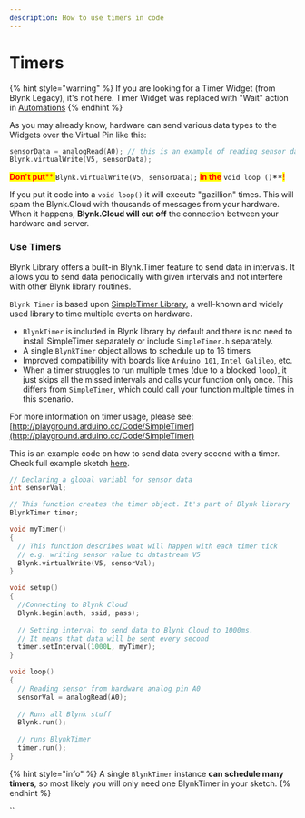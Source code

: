 ```yaml
---
description: How to use timers in code
---
```


# Timers

{% hint style="warning" %}
If you are looking for a Timer Widget (from Blynk Legacy), it's not here. Timer Widget was replaced with "Wait" action in [Automations](https://docs.blynk.io/en/concepts/automations#actions)
{% endhint %}

As you may already know, hardware can send various data types to the Widgets over the Virtual Pin like this:

```cpp
sensorData = analogRead(A0); // this is an example of reading sensor data
Blynk.virtualWrite(V5, sensorData);
```

<mark style="color:red;">**Don't put**</mark><mark style="color:red;">** **</mark><mark style="color:red;">**`Blynk.virtualWrite(V5, sensorData);`**</mark><mark style="color:red;">** **</mark><mark style="color:red;">**in the**</mark><mark style="color:red;">** **</mark><mark style="color:red;">**`void loop ()`**</mark><mark style="color:red;">!</mark>

If you put it code into a `void loop()` it will execute "gazillion" times. This will spam the Blynk.Cloud with thousands of messages from your hardware. When it happens, **Blynk.Cloud will cut off** the connection between your hardware and server.

### Use Timers

Blynk Library offers a built-in Blynk.Timer feature to send data in intervals. It allows you to send data periodically with given intervals and not interfere with other Blynk library routines.

`Blynk Timer` is based upon [SimpleTimer Library](http://playground.arduino.cc/Code/SimpleTimer), a well-known and widely used library to time multiple events on hardware.&#x20;

* `BlynkTimer` is included in Blynk library by default and there is no need to install SimpleTimer separately or include `SimpleTimer.h` separately.
* A single `BlynkTimer` object allows to schedule up to 16 timers
* Improved compatibility with boards like `Arduino 101`, `Intel Galileo`, etc.
* When a timer struggles to run multiple times (due to a blocked `loop`), it just skips all the missed intervals and calls your function only once. This differs from `SimpleTimer`, which could call your function multiple times in this scenario.

For more information on timer usage, please see: [http://playground.arduino.cc/Code/SimpleTimer](http://playground.arduino.cc/Code/SimpleTimer)



This is an example code on how to send data every second with a timer. Check full example sketch [here](https://github.com/blynkkk/blynk-library/blob/master/examples/GettingStarted/PushData/PushData.ino#L30).

```cpp
// Declaring a global variabl for sensor data
int sensorVal; 

// This function creates the timer object. It's part of Blynk library 
BlynkTimer timer; 

void myTimer() 
{
  // This function describes what will happen with each timer tick
  // e.g. writing sensor value to datastream V5
  Blynk.virtualWrite(V5, sensorVal);  
}

void setup()
{
  //Connecting to Blynk Cloud
  Blynk.begin(auth, ssid, pass); 
  
  // Setting interval to send data to Blynk Cloud to 1000ms. 
  // It means that data will be sent every second
  timer.setInterval(1000L, myTimer); 
}

void loop()
{
  // Reading sensor from hardware analog pin A0
  sensorVal = analogRead(A0); 
  
  // Runs all Blynk stuff
  Blynk.run(); 
  
  // runs BlynkTimer
  timer.run(); 
}
```



{% hint style="info" %}
A single `BlynkTimer` instance **can schedule many timers**, so most likely you will only need one BlynkTimer in your sketch.
{% endhint %}



``
